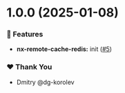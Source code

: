 # 1.0.0 (2025-01-08)

### 🚀 Features

- **nx-remote-cache-redis:** init ([#5](https://github.com/dg-korolev/nx-helpers/pull/5))

### ❤️ Thank You

- Dmitry @dg-korolev
